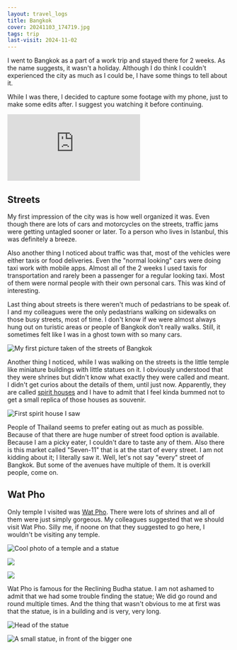 ```yaml
---
layout: travel_logs
title: Bangkok
cover: 20241103_174719.jpg
tags: trip
last-visit: 2024-11-02
---
```


I went to Bangkok as a part of a work trip and stayed there for 2 weeks. As the
name suggests, it wasn't a holiday. Although I do think I couldn't experienced
the city as much as I could be, I have some things to tell about it.

While I was there, I decided to capture some footage with my phone, just to make
some edits after. I suggest you watching it before continuing.

<div class="videoWrapper">
<iframe
    max-width=560 max-height=315px
    src="https://www.youtube.com/embed/6k64p4Lywiw?si=wtsDku-32_tfAPaQ"
    title="YouTube video player"
    frameborder="0"
    allow="accelerometer; clipboard-write; encrypted-media; gyroscope; picture-in-picture; web-share"
    referrerpolicy="strict-origin-when-cross-origin"
    allowfullscreen>
</iframe>
</div>

## Streets

My first impression of the city was is how well organized it was. Even though
there are lots of cars and motorcycles on the streets, traffic jams were getting
untagled sooner or later. To a person who lives in Istanbul, this was definitely
a breeze.

Also another thing I noticed about traffic was that, most of the vehicles were
either taxis or food deliveries. Even the "normal looking" cars were doing taxi
work with mobile apps. Almost all of the 2 weeks I used taxis for transportation
and rarely been a passenger for a regular looking taxi. Most of them were normal
people with their own personal cars. This was kind of interesting.

Last thing about streets is there weren't much of pedastrians to be speak of. I
and my colleagues were the only pedastrians walking on sidewalks on those busy
streets, most of time. I don't know if we were almost always hung out on
turistic areas or people of Bangkok don't really walks. Still, it sometimes felt
like I was in a ghost town with so many cars.

![My first picture taken of the streets of Bangkok](/assets/img/travel-logs/bangkok/20241102_224023.jpg)

Another thing I noticed, while I was walking on the streets is the little temple
like miniature buildings with little statues on it. I obviously understood
that they were shrines but didn't know what exactly they were called and meant.
I didn't get curios about the details of them, until just now. Apparently,
they are called [spirit houses](https://en.wikipedia.org/wiki/Spirit_house) and
I have to admit that I feel kinda bummed not to get a small replica of those
houses as souvenir.

![First spirit house I saw](/assets/img/travel-logs/bangkok/20241103_134607.jpg)

People of Thailand seems to prefer eating out as much as possible. Because of
that there are huge number of street food option is available. Because I am a
picky eater, I couldn't dare to taste any of them. Also there is this market
called "Seven-11" that is at the start of every street. I am not kidding about
it; I literally saw it. Well, let's not say "every" street of Bangkok. But some
of the avenues have multiple of them. It is overkill people, come on.

## Wat Pho

Only temple I visited was [Wat Pho](https://en.wikipedia.org/wiki/Wat_Pho).
There were lots of shrines and all of them were just simply gorgeous. My
colleagues suggested that we should visit Wat Pho. Silly me, if noone on that
they suggested to go here, I wouldn't be visiting any temple.

![Cool photo of a temple and a statue](/assets/img/travel-logs/bangkok/wat_pho/20241103_175945.jpg)

![](/assets/img/travel-logs/bangkok/wat_pho/20241103_174719.jpg)

![](/assets/img/travel-logs/bangkok/wat_pho/20241103_175451.jpg)

Wat Pho is famous for the Reclining Budha statue. I am not ashamed to admit that
we had some trouble finding the statue; We did go round and round multiple
times. And the thing that wasn't obvious to me at first was that the statue, is
in a building and is very, very long.

![Head of the statue](/assets/img/travel-logs/bangkok/wat_pho/20241103_183133.jpg)

![A small statue, in front of the bigger one](/assets/img/travel-logs/bangkok/wat_pho/20241103_183207.jpg)
